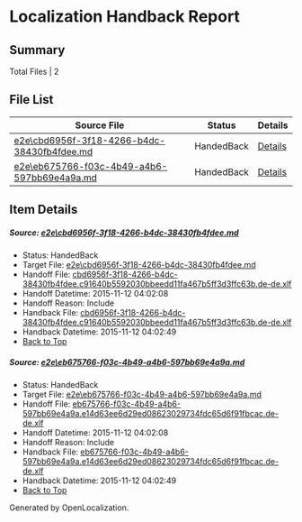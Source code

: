 # <a name='report-top'></a> Localization Handback Report

## Summary
 Total Files | 2

## File List
 Source File | Status | Details 
 ----------- | ------ | ------- 
 [e2e\cbd6956f-3f18-4266-b4dc-38430fb4fdee.md](https://github.com/OpenLocalizationTest/oltest/blob/5a73b5f5ae089abc0862818d2ff077cb90928d81/e2e/cbd6956f-3f18-4266-b4dc-38430fb4fdee.md) | HandedBack | [Details](#a9ed7499b2a2f65e2fa0c49d649356f2da55871b1)
 [e2e\eb675766-f03c-4b49-a4b6-597bb69e4a9a.md](https://github.com/OpenLocalizationTest/oltest/blob/5a73b5f5ae089abc0862818d2ff077cb90928d81/e2e/eb675766-f03c-4b49-a4b6-597bb69e4a9a.md) | HandedBack | [Details](#4cb126f6b2903f1fd2dbca504a0ebb828a8595c02)

## Item Details
##### <a name='a9ed7499b2a2f65e2fa0c49d649356f2da55871b1'></a> Source: [e2e\cbd6956f-3f18-4266-b4dc-38430fb4fdee.md](https://github.com/OpenLocalizationTest/oltest/blob/5a73b5f5ae089abc0862818d2ff077cb90928d81/e2e/cbd6956f-3f18-4266-b4dc-38430fb4fdee.md)
* Status: HandedBack
* Target File: [e2e\cbd6956f-3f18-4266-b4dc-38430fb4fdee.md](https://github.com/OpenLocalizationTestOrg/oltest.de-de/blob/3e7260974f9ad246000de156b49722ebaa015fbb/e2e/cbd6956f-3f18-4266-b4dc-38430fb4fdee.md)
* Handoff File: [cbd6956f-3f18-4266-b4dc-38430fb4fdee.c91640b5592030bbeedd11fa467b5ff3d3ffc63b.de-de.xlf](https://github.com/OpenLocalizationTestOrg/olhandoff/blob/f57aa74aaec6542fa669f3570c7595b18c4b290c/ol-handoff/OpenLocalizationTestOrg/oltest.de-de/yanz/cbd6956f-3f18-4266-b4dc-38430fb4fdee.c91640b5592030bbeedd11fa467b5ff3d3ffc63b.de-de.xlf)
* Handoff Datetime: 2015-11-12 04:02:08
* Handoff Reason: Include
* Handback File: [cbd6956f-3f18-4266-b4dc-38430fb4fdee.c91640b5592030bbeedd11fa467b5ff3d3ffc63b.de-de.xlf](https://github.com/OpenLocalizationTestOrg/olhandback/blob/7a9336bc3e188a7a2c13e730a233a51db6ed4ec6/ol-handback/OpenLocalizationTestOrg/oltest.de-de/yanz/cbd6956f-3f18-4266-b4dc-38430fb4fdee.c91640b5592030bbeedd11fa467b5ff3d3ffc63b.de-de.xlf)
* Handback Datetime: 2015-11-12 04:02:49
* [Back to Top](#report-top)

##### <a name='4cb126f6b2903f1fd2dbca504a0ebb828a8595c02'></a> Source: [e2e\eb675766-f03c-4b49-a4b6-597bb69e4a9a.md](https://github.com/OpenLocalizationTest/oltest/blob/5a73b5f5ae089abc0862818d2ff077cb90928d81/e2e/eb675766-f03c-4b49-a4b6-597bb69e4a9a.md)
* Status: HandedBack
* Target File: [e2e\eb675766-f03c-4b49-a4b6-597bb69e4a9a.md](https://github.com/OpenLocalizationTestOrg/oltest.de-de/blob/3e7260974f9ad246000de156b49722ebaa015fbb/e2e/eb675766-f03c-4b49-a4b6-597bb69e4a9a.md)
* Handoff File: [eb675766-f03c-4b49-a4b6-597bb69e4a9a.e14d63ee6d29ed08623029734fdc65d6f91fbcac.de-de.xlf](https://github.com/OpenLocalizationTestOrg/olhandoff/blob/f57aa74aaec6542fa669f3570c7595b18c4b290c/ol-handoff/OpenLocalizationTestOrg/oltest.de-de/yanz/eb675766-f03c-4b49-a4b6-597bb69e4a9a.e14d63ee6d29ed08623029734fdc65d6f91fbcac.de-de.xlf)
* Handoff Datetime: 2015-11-12 04:02:08
* Handoff Reason: Include
* Handback File: [eb675766-f03c-4b49-a4b6-597bb69e4a9a.e14d63ee6d29ed08623029734fdc65d6f91fbcac.de-de.xlf](https://github.com/OpenLocalizationTestOrg/olhandback/blob/7a9336bc3e188a7a2c13e730a233a51db6ed4ec6/ol-handback/OpenLocalizationTestOrg/oltest.de-de/yanz/eb675766-f03c-4b49-a4b6-597bb69e4a9a.e14d63ee6d29ed08623029734fdc65d6f91fbcac.de-de.xlf)
* Handback Datetime: 2015-11-12 04:02:49
* [Back to Top](#report-top)


Generated by OpenLocalization.
